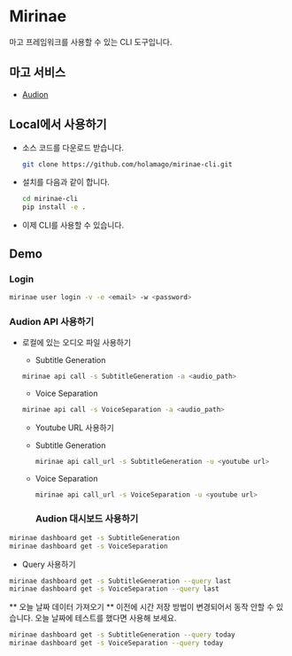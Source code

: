 # Mirinae

마고 프레임워크를 사용할 수 있는 CLI 도구입니다.

## 마고 서비스

- [Audion](https://audion.mago52.com)

## Local에서 사용하기

- 소스 코드를 다운로드 받습니다.

    ```bash
    git clone https://github.com/holamago/mirinae-cli.git
    ```

- 설치를 다음과 같이 합니다.

    ```bash
    cd mirinae-cli
    pip install -e .
    ```

- 이제 CLI를 사용할 수 있습니다.

## Demo

### Login

```bash
mirinae user login -v -e <email> -w <password>
```

### Audion API 사용하기

- 로컬에 있는 오디오 파일 사용하기

  - Subtitle Generation

  ```bash
  mirinae api call -s SubtitleGeneration -a <audio_path>
  ```

  - Voice Separation

  ```bash
  mirinae api call -s VoiceSeparation -a <audio_path>
  ```

  - Youtube URL 사용하기

  - Subtitle Generation

    ```bash
    mirinae api call_url -s SubtitleGeneration -u <youtube url>
    ```

  - Voice Separation

    ```bash
    mirinae api call_url -s VoiceSeparation -u <youtube url>
    ```

    ### Audion 대시보드 사용하기

```bash
mirinae dashboard get -s SubtitleGeneration
mirinae dashboard get -s VoiceSeparation
```

- Query 사용하기

```bash
mirinae dashboard get -s SubtitleGeneration --query last
mirinae dashboard get -s VoiceSeparation --query last
```

** 오늘 날짜 데이터 가져오기 **
이전에 시간 저장 방법이 변경되어서 동작 안할 수 있습니다.
오늘 날짜에 테스트를 했다면 사용해 보세요.

```bash
mirinae dashboard get -s SubtitleGeneration --query today
mirinae dashboard get -s VoiceSeparation --query today
```